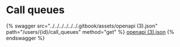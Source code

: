 # Call queues

{% swagger src="../../../../../../.gitbook/assets/openapi (3).json" path="/users/{id}/call_queues" method="get" %}
[openapi (3).json](<../../../../../../.gitbook/assets/openapi (3).json>)
{% endswagger %}
